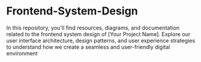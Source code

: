 # Frontend-System-Design
In this repository, you'll find resources, diagrams, and documentation related to the frontend system design of [Your Project Name]. Explore our user interface architecture, design patterns, and user experience strategies to understand how we create a seamless and user-friendly digital environment

